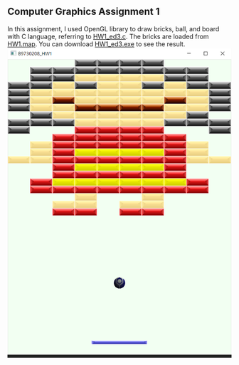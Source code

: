 ## Computer Graphics Assignment 1
In this assignment, I used OpenGL library to draw bricks, ball, and board with C language, referring to [HW1_ed3.c](HW1_ed3.c).  The bricks are loaded from [HW1.map](HW1.map).  You can download [HW1_ed3.exe](HW1_ed3.exe) to see the result.
![alt tag](preview.png)
